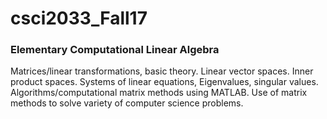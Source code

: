 # csci2033_Fall17

###  Elementary Computational Linear Algebra
Matrices/linear transformations, basic theory. Linear vector spaces. Inner product spaces. Systems of linear equations, Eigenvalues, singular values. Algorithms/computational matrix methods using MATLAB. Use of matrix methods to solve variety of computer science problems.
